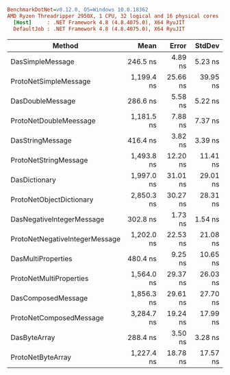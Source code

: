 ``` ini

BenchmarkDotNet=v0.12.0, OS=Windows 10.0.18362
AMD Ryzen Threadripper 2950X, 1 CPU, 32 logical and 16 physical cores
  [Host]     : .NET Framework 4.8 (4.8.4075.0), X64 RyuJIT
  DefaultJob : .NET Framework 4.8 (4.8.4075.0), X64 RyuJIT


```
|                         Method |       Mean |    Error |   StdDev |
|------------------------------- |-----------:|---------:|---------:|
|               DasSimpleMessage |   246.5 ns |  4.89 ns |  5.23 ns |
|          ProtoNetSimpleMessage | 1,199.4 ns | 25.66 ns | 39.95 ns |
|               DasDoubleMessage |   286.6 ns |  5.58 ns |  5.22 ns |
|         ProtoNetDoubleMeessage | 1,181.5 ns |  7.88 ns |  7.37 ns |
|               DasStringMessage |   416.4 ns |  3.82 ns |  3.39 ns |
|          ProtoNetStringMessage | 1,493.8 ns | 12.20 ns | 11.41 ns |
|                  DasDictionary | 1,997.0 ns | 31.01 ns | 29.01 ns |
|       ProtoNetObjectDictionary | 2,850.3 ns | 30.27 ns | 28.31 ns |
|      DasNegativeIntegerMessage |   302.8 ns |  1.73 ns |  1.54 ns |
| ProtoNetNegativeIntegerMessage | 1,202.0 ns | 22.53 ns | 21.08 ns |
|             DasMultiProperties |   480.4 ns |  9.25 ns | 10.65 ns |
|        ProtoNetMultiProperties | 1,564.0 ns | 29.37 ns | 26.03 ns |
|             DasComposedMessage | 1,856.3 ns | 29.61 ns | 27.70 ns |
|        ProtoNetComposedMessage | 3,284.7 ns | 19.24 ns | 17.99 ns |
|                   DasByteArray |   288.4 ns |  3.50 ns |  3.28 ns |
|              ProtoNetByteArray | 1,227.4 ns | 18.78 ns | 17.57 ns |
